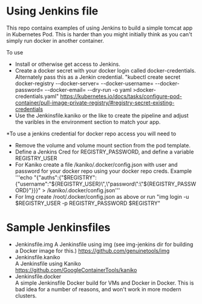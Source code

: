# Using Jenkins file

This repo contains examples of using Jenkins to build a simple tomcat app in Kubernetes Pod.  This is harder than you might initially think as you can't simply run docker in another container.

To use
- Install or otherwise get access to Jenkins.
- Create a docker secret with your docker login called docker-credentials. Alternately pass this as a Jenkin credential.
"kubectl create secret docker-registry --docker-server=<your-registry-server> --docker-username=<your-name> --docker-password=<your-pword> --docker-email=<your-email> --dry-run -o yaml >docker-credentials.yaml"
https://kubernetes.io/docs/tasks/configure-pod-container/pull-image-private-registry/#registry-secret-existing-credentials
- Use the Jenkinsfile.kaniko or the like to create the pipeline and adjust the varibles in the environment section to match your app.


*To use a jenkins credential for docker repo access you will need to

- Remove the volume and volume mount section from the pod template.
- Define a Jenkins Cred for REGISTRY_PASSWORD, and define a variable REGISTRY_USER
- For Kaniko create a file /kaniko/.docker/config.json with user and password for your docker repo using your docker repo creds.  Example
'''echo "{\"auths\":{\"$REGISTRY\":{\"username\":\"${REGISTRY_USER}\",\"password\":\"${REGISTRY_PASSWORD}\"}}}" > /kaniko/.docker/config.json'''
- For Img create /root/.docker/config.json as above or run "img login -u $REGISTRY_USER -p REGISTRY_PASSWORD $REGISTRY"

# Sample Jenkinsfiles
- Jenkinsfile.img
A Jenkinsfile using img (see img-jenkins dir for building a Docker image for this.)
https://github.com/genuinetools/img
- Jenkinsfile.kaniko        
A Jenkinsfile using Kaniko
https://github.com/GoogleContainerTools/kaniko
- Jenkinsfile.docker        
A simple Jenkinsfile Docker build for VMs and Docker in Docker.  This is bad idea for a number of reasons, and won't work in more modern clusters.
